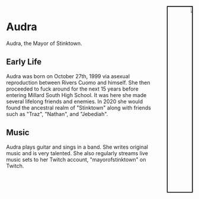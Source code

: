 <div style="width: 100%;">
   <div style="float:left; width: 80%">
   <h1>Audra</h1>
   Audra, the Mayor of Stinktown.
   <h2>Early Life</h2>
      Audra was born on October 27th, 1999 via asexual reproduction between Rivers Cuomo and himself. She then 
      proceeded to fuck around for the next 15 years before entering Millard South High School. It was here she
      made several lifelong friends and enemies. In 2020 she would found the ancestral realm of "Stinktown" 
      along with friends such as "Traz", "Nathan", and "Jebediah".

      
   <h2>Music</h2>
      Audra plays guitar and sings in a band. She writes original music and is very talented. She also regularly 
      streams live music sets to her Twitch account, "mayorofstinktown" on Twitch.

      
   </div>
   <div style="float:right; border:2px solid black">
     <marquee direction="left" height="500px">
     <img src="/assets/images/ezgif.com-speed.gif" alt="cool grl">
     </marquee>
   </div>
</div>
<div style="clear:both"></div>
